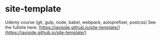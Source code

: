 # site-template
Udemy course (git, gulp, node, babel, webpack, autoprefixer, postcss)
See the fullsite here: [https://javiside.github.io/site-template/](https://javiside.github.io/site-template/)
